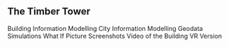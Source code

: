 The Timber Tower
----------------

Building Information Modelling
City Information Modelling
Geodata
Simulations
What If Picture
Screenshots
Video of the Building
VR Version

